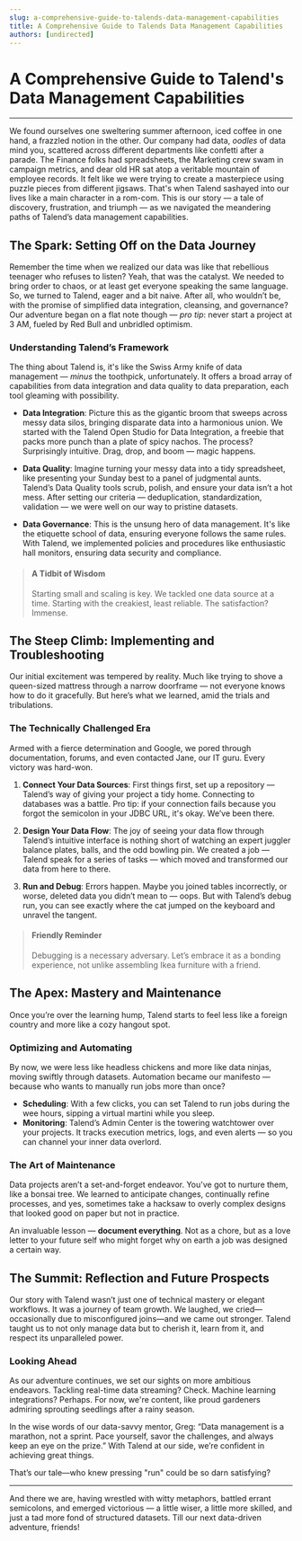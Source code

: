 ```yaml
---
slug: a-comprehensive-guide-to-talends-data-management-capabilities
title: A Comprehensive Guide to Talends Data Management Capabilities
authors: [undirected]
---
```



# A Comprehensive Guide to Talend's Data Management Capabilities

---

We found ourselves one sweltering summer afternoon, iced coffee in one hand, a frazzled notion in the other. Our company had data, *oodles* of data mind you, scattered across different departments like confetti after a parade. The Finance folks had spreadsheets, the Marketing crew swam in campaign metrics, and dear old HR sat atop a veritable mountain of employee records. It felt like we were trying to create a masterpiece using puzzle pieces from different jigsaws. That's when Talend sashayed into our lives like a main character in a rom-com. This is our story — a tale of discovery, frustration, and triumph — as we navigated the meandering paths of Talend’s data management capabilities.

## The Spark: Setting Off on the Data Journey

Remember the time when we realized our data was like that rebellious teenager who refuses to listen? Yeah, that was the catalyst. We needed to bring order to chaos, or at least get everyone speaking the same language. So, we turned to Talend, eager and a bit naive. After all, who wouldn’t be, with the promise of simplified data integration, cleansing, and governance? Our adventure began on a flat note though — *pro tip*: never start a project at 3 AM, fueled by Red Bull and unbridled optimism. 

### Understanding Talend’s Framework

The thing about Talend is, it's like the Swiss Army knife of data management — *minus* the toothpick, unfortunately. It offers a broad array of capabilities from data integration and data quality to data preparation, each tool gleaming with possibility. 

- **Data Integration**: Picture this as the gigantic broom that sweeps across messy data silos, bringing disparate data into a harmonious union. We started with the Talend Open Studio for Data Integration, a freebie that packs more punch than a plate of spicy nachos. The process? Surprisingly intuitive. Drag, drop, and boom — magic happens. 

- **Data Quality**: Imagine turning your messy data into a tidy spreadsheet, like presenting your Sunday best to a panel of judgmental aunts. Talend’s Data Quality tools scrub, polish, and ensure your data isn’t a hot mess. After setting our criteria — deduplication, standardization, validation — we were well on our way to pristine datasets.

- **Data Governance**: This is the unsung hero of data management. It's like the etiquette school of data, ensuring everyone follows the same rules. With Talend, we implemented policies and procedures like enthusiastic hall monitors, ensuring data security and compliance.

> #### A Tidbit of Wisdom
> 
> Starting small and scaling is key. We tackled one data source at a time. Starting with the creakiest, least reliable. The satisfaction? Immense.

## The Steep Climb: Implementing and Troubleshooting

Our initial excitement was tempered by reality. Much like trying to shove a queen-sized mattress through a narrow doorframe — not everyone knows how to do it gracefully. But here’s what we learned, amid the trials and tribulations.

### The Technically Challenged Era

Armed with a fierce determination and Google, we pored through documentation, forums, and even contacted Jane, our IT guru. Every victory was hard-won.

1. **Connect Your Data Sources**: First things first, set up a repository — Talend’s way of giving your project a tidy home. Connecting to databases was a battle. Pro tip: if your connection fails because you forgot the semicolon in your JDBC URL, it's okay. We’ve been there.

2. **Design Your Data Flow**: The joy of seeing your data flow through Talend’s intuitive interface is nothing short of watching an expert juggler balance plates, balls, and the odd bowling pin. We created a job — Talend speak for a series of tasks — which moved and transformed our data from here to there.

3. **Run and Debug**: Errors happen. Maybe you joined tables incorrectly, or worse, deleted data you didn’t mean to — oops. But with Talend’s debug run, you can see exactly where the cat jumped on the keyboard and unravel the tangent.

> #### Friendly Reminder
> 
> Debugging is a necessary adversary. Let’s embrace it as a bonding experience, not unlike assembling Ikea furniture with a friend.

## The Apex: Mastery and Maintenance

Once you’re over the learning hump, Talend starts to feel less like a foreign country and more like a cozy hangout spot. 

### Optimizing and Automating 

By now, we were less like headless chickens and more like data ninjas, moving swiftly through datasets. Automation became our manifesto — because who wants to manually run jobs more than once?

- **Scheduling**: With a few clicks, you can set Talend to run jobs during the wee hours, sipping a virtual martini while you sleep.
- **Monitoring**: Talend’s Admin Center is the towering watchtower over your projects. It tracks execution metrics, logs, and even alerts — so you can channel your inner data overlord.

### The Art of Maintenance

Data projects aren’t a set-and-forget endeavor. You've got to nurture them, like a bonsai tree. We learned to anticipate changes, continually refine processes, and yes, sometimes take a hacksaw to overly complex designs that looked good on paper but not in practice.

An invaluable lesson — **document everything**. Not as a chore, but as a love letter to your future self who might forget why on earth a job was designed a certain way.

## The Summit: Reflection and Future Prospects

Our story with Talend wasn’t just one of technical mastery or elegant workflows. It was a journey of team growth. We laughed, we cried—occasionally due to misconfigured joins—and we came out stronger. Talend taught us to not only manage data but to cherish it, learn from it, and respect its unparalleled power.

### Looking Ahead

As our adventure continues, we set our sights on more ambitious endeavors. Tackling real-time data streaming? Check. Machine learning integrations? Perhaps. For now, we're content, like proud gardeners admiring sprouting seedlings after a rainy season.

In the wise words of our data-savvy mentor, Greg: “Data management is a marathon, not a sprint. Pace yourself, savor the challenges, and always keep an eye on the prize.” With Talend at our side, we’re confident in achieving great things.

That’s our tale—who knew pressing "run" could be so darn satisfying?

---

And there we are, having wrestled with witty metaphors, battled errant semicolons, and emerged victorious — a little wiser, a little more skilled, and just a tad more fond of structured datasets. Till our next data-driven adventure, friends!